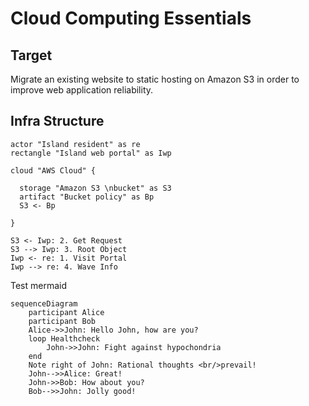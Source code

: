 # Cloud Computing Essentials

## Target
Migrate an existing website to static hosting on Amazon S3 in order to improve web application reliability.

## Infra Structure

```plantuml
actor "Island resident" as re
rectangle "Island web portal" as Iwp

cloud "AWS Cloud" {
  
  storage "Amazon S3 \nbucket" as S3
  artifact "Bucket policy" as Bp
  S3 <- Bp 
  
}

S3 <- Iwp: 2. Get Request
S3 --> Iwp: 3. Root Object
Iwp <- re: 1. Visit Portal
Iwp --> re: 4. Wave Info
```

Test mermaid
```mermaid
sequenceDiagram
    participant Alice
    participant Bob
    Alice->>John: Hello John, how are you?
    loop Healthcheck
        John->>John: Fight against hypochondria
    end
    Note right of John: Rational thoughts <br/>prevail!
    John-->>Alice: Great!
    John->>Bob: How about you?
    Bob-->>John: Jolly good!
```